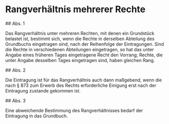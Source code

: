 # Rangverhältnis mehrerer Rechte



\#\# Abs. 1

 Das Rangverhältnis unter mehreren Rechten, mit denen ein Grundstück belastet ist, bestimmt sich, wenn die Rechte in derselben Abteilung des Grundbuchs eingetragen sind, nach der Reihenfolge der Eintragungen. Sind die Rechte in verschiedenen Abteilungen eingetragen, so hat das unter Angabe eines früheren Tages eingetragene Recht den Vorrang; Rechte, die unter Angabe desselben Tages eingetragen sind, haben gleichen Rang.

\#\# Abs. 2

 Die Eintragung ist für das Rangverhältnis auch dann maßgebend, wenn die nach § 873 zum Erwerb des Rechts erforderliche Einigung erst nach der Eintragung zustande gekommen ist.

\#\# Abs. 3

 Eine abweichende Bestimmung des Rangverhältnisses bedarf der Eintragung in das Grundbuch. 

